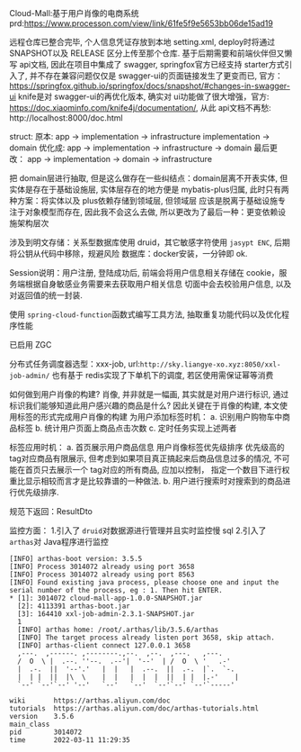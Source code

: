 Cloud-Mall:基于用户肖像的电商系统
prd:https://www.processon.com/view/link/61fe5f9e5653bb06de15ad19

远程仓库已整合完毕, 个人信息凭证存放到本地 setting.xml, deploy时将通过 SNAPSHOT以及 RELEASE
区分上传至那个仓库.
基于后期需要和前端伙伴但又懒写 api文档, 因此在项目中集成了 swagger, springfox官方已经支持 starter方式引入了, 并不存在兼容问题仅仅是
swagger-ui的页面链接发生了更变而已, 官方：https://springfox.github.io/springfox/docs/snapshot/#changes-in-swagger-ui
knife是对 swagger-ui的再优化版本, 确实对 ui功能做了很大增强，官方: https://doc.xiaominfo.com/knife4j/documentation/,
从此 api文档不再愁: http://localhost:8000/doc.html

struct:
原本:
app -> implementation -> infrastructure
implementation -> domain
优化成:
app -> implementation -> infrastructure -> domain
最后更改：
app -> implementation -> domain -> infrastructure

把 domain层进行抽取, 但是这么做存在一些纠结点：domain层离不开表实体, 但实体是存在于基础设施层,
实体层存在的地方便是 mybatis-plus归属, 此时只有两种方案：将实体以及 plus依赖存储到领域层, 但领域层
应该是脱离于基础设施专注于对象模型而存在, 因此我不会这么去做,
所以更改为了最后一种：更变依赖设施架构层次


涉及到明文存储：关系型数据库使用 druid，其它敏感字符使用 `jasypt ENC`, 后期将公钥从代码中移除，规避风险
数据库：docker安装，一分钟即 ok.

Session说明：用户注册, 登陆成功后, 前端会将用户信息相关存储在 cookie，服务端根据自身敏感业务需要来去获取用户相关信息
切面中会去校验用户信息, 以及对返回值的统一封装.

使用 `spring-cloud-function`函数式编写工具方法, 抽取重复功能代码以及优化程序性能

已启用 ZGC

分布式任务调度器选型：xxx-job, url:`http://sky.liangye-xo.xyz:8050/xxl-job-admin/`
也有基于 redis实现了下单机下的调度, 若区使用需保证幂等消费

如何做到用户肖像的构建? 肖像, 并非就是一幅画, 其实就是对用户进行标识, 通过标识我们能够知道此用户感兴趣的商品是什么?
因此关键在于肖像的构建, 本文使用标签的形式完成用户肖像的构建
为用户添加标签时机：
a. 识别用户购物车中商品标签
b. 统计用户页面上商品点击次数
c. 定时任务实现上述两者

标签应用时机：
a. 首页展示用户商品信息
用户肖像标签优先级排序
优先级高的 tag对应商品有限展示, 但考虑到如果项目真正搞起来后商品信息过多的情况, 不可能在首页只去展示一个
tag对应的所有商品, 应加以控制， 指定一个数目下进行权重比显示相较而言才是比较靠谱的一种做法.
b. 用户进行搜索时对搜索到的商品进行优先级排序.

规范下返回：ResultDto

监控方面：
1.引入了 `druid`对数据源进行管理并且实时监控慢 sql
2.引入了 `arthas`对 Java程序进行监控

```shell
[INFO] arthas-boot version: 3.5.5
[INFO] Process 3014072 already using port 3658
[INFO] Process 3014072 already using port 8563
[INFO] Found existing java process, please choose one and input the serial number of the process, eg : 1. Then hit ENTER.
* [1]: 3014072 cloud-mall-app-1.0.0-SNAPSHOT.jar
  [2]: 4113391 arthas-boot.jar
  [3]: 164410 xxl-job-admin-2.3.1-SNAPSHOT.jar
  1
  [INFO] arthas home: /root/.arthas/lib/3.5.6/arthas
  [INFO] The target process already listen port 3658, skip attach.
  [INFO] arthas-client connect 127.0.0.1 3658
  ,---.  ,------. ,--------.,--.  ,--.  ,---.   ,---.
  /  O  \ |  .--. ''--.  .--'|  '--'  | /  O  \ '   .-'
  |  .-.  ||  '--'.'   |  |   |  .--.  ||  .-.  |`.  `-.
  |  | |  ||  |\  \    |  |   |  |  |  ||  | |  |.-'    |
  `--' `--'`--' '--'   `--'   `--'  `--'`--' `--'`-----'

wiki       https://arthas.aliyun.com/doc
tutorials  https://arthas.aliyun.com/doc/arthas-tutorials.html
version    3.5.6
main_class
pid        3014072
time       2022-03-11 11:29:35
```

